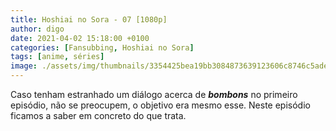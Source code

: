 ```yaml
---
title: Hoshiai no Sora - 07 [1080p]
author: digo
date: 2021-04-02 15:18:00 +0100
categories: [Fansubbing, Hoshiai no Sora]
tags: [anime, séries]
image: ./assets/img/thumbnails/3354425bea19bb3084873639123606c8746c5ade.jpeg
---
```


Caso tenham estranhado um diálogo acerca de ***bombons*** no primeiro episódio, não se preocupem, o objetivo era mesmo esse. Neste episódio ficamos a saber em concreto do que trata.